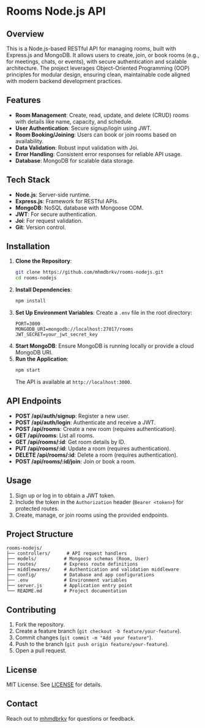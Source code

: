 # Rooms Node.js API

## Overview
This is a Node.js-based RESTful API for managing rooms, built with Express.js and MongoDB. It allows users to create, join, or book rooms (e.g., for meetings, chats, or events), with secure authentication and scalable architecture. The project leverages Object-Oriented Programming (OOP) principles for modular design, ensuring clean, maintainable code aligned with modern backend development practices.

## Features
- **Room Management**: Create, read, update, and delete (CRUD) rooms with details like name, capacity, and schedule.
- **User Authentication**: Secure signup/login using JWT.
- **Room Booking/Joining**: Users can book or join rooms based on availability.
- **Data Validation**: Robust input validation with Joi.
- **Error Handling**: Consistent error responses for reliable API usage.
- **Database**: MongoDB for scalable data storage.

## Tech Stack
- **Node.js**: Server-side runtime.
- **Express.js**: Framework for RESTful APIs.
- **MongoDB**: NoSQL database with Mongoose ODM.
- **JWT**: For secure authentication.
- **Joi**: For request validation.
- **Git**: Version control.

## Installation
1. **Clone the Repository**:
   ```bash
   git clone https://github.com/mhmdbrkv/rooms-nodejs.git
   cd rooms-nodejs
   ```
2. **Install Dependencies**:
   ```bash
   npm install
   ```
3. **Set Up Environment Variables**:
   Create a `.env` file in the root directory:
   ```env
   PORT=3000
   MONGODB_URI=mongodb://localhost:27017/rooms
   JWT_SECRET=your_jwt_secret_key
   ```
4. **Start MongoDB**:
   Ensure MongoDB is running locally or provide a cloud MongoDB URI.
5. **Run the Application**:
   ```bash
   npm start
   ```
   The API is available at `http://localhost:3000`.

## API Endpoints
- **POST /api/auth/signup**: Register a new user.
- **POST /api/auth/login**: Authenticate and receive a JWT.
- **POST /api/rooms**: Create a new room (requires authentication).
- **GET /api/rooms**: List all rooms.
- **GET /api/rooms/:id**: Get room details by ID.
- **PUT /api/rooms/:id**: Update a room (requires authentication).
- **DELETE /api/rooms/:id**: Delete a room (requires authentication).
- **POST /api/rooms/:id/join**: Join or book a room.

## Usage
1. Sign up or log in to obtain a JWT token.
2. Include the token in the `Authorization` header (`Bearer <token>`) for protected routes.
3. Create, manage, or join rooms using the provided endpoints.

## Project Structure
```
rooms-nodejs/
├── controllers/      # API request handlers
├── models/          # Mongoose schemas (Room, User)
├── routes/          # Express route definitions
├── middlewares/     # Authentication and validation middleware
├── config/          # Database and app configurations
├── .env             # Environment variables
├── server.js        # Application entry point
└── README.md        # Project documentation
```

## Contributing
1. Fork the repository.
2. Create a feature branch (`git checkout -b feature/your-feature`).
3. Commit changes (`git commit -m "Add your feature"`).
4. Push to the branch (`git push origin feature/your-feature`).
5. Open a pull request.

## License
MIT License. See [LICENSE](LICENSE) for details.

## Contact
Reach out to [mhmdbrkv](https://github.com/mhmdbrkv) for questions or feedback.
